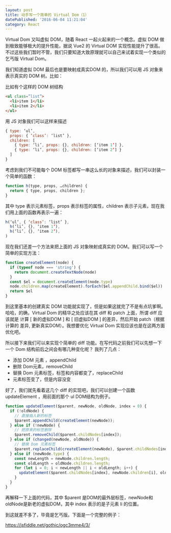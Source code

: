 ```yaml
---
layout: post
title: 动手写一个简单的 Virtual Dom（1）
datePublished: '2016-06-04 11:21:04'
category: React
---
```


Virtual Dom 又叫虚拟 DOM，随着 React 一起火起来的一个概念。虚拟 DOM 做到极致能够极大的提升性能，据说 Vue2 的 Virtual DOM 实现性能提升了很高。不过这些我们暂时不管，我们只要知道大致原理就可以自己来试着实现一个类似的乞丐版 Virtual Dom。

我们知道虚拟 DOM 最后也是要映射成真实DOM 的，所以我们可以用 JS 对象来表示真实的 DOM 树。比如：
 
比如有个这样的 DOM 树结构

```html
<ul class=”list”>
  <li>item 1</li>
  <li>item 2</li>
</ul>
```
用 JS 对象我们可以这样来描述

```js
{ type: ‘ul’, 
  props: { ‘class’: ‘list’ }, 
  children: [
    { type: ‘li’, props: {}, children: [‘item 1’] },
    { type: ‘li’, props: {}, children: [‘item 2’] }
  ] 
}
```

考虑到我们不可能每个 DOM 标签都写一串这么长的对象来描述，我们可以封装一个简单的函数：

```js
function h(type, props, …children) {
  return { type, props, children };
}
```
其中 type 表示元素标签，props 表示标签的属性，children 表示子元素，现在我们用上面的函数再表示一遍：

```js
h(‘ul’, { ‘class’: ‘list’ },
  h(‘li’, {}, ‘item 1’),
  h(‘li’, {}, ‘item 2’),
)
```
现在我们还差一个方法来把上面的 JS 对象映射成真实的 DOM。我们可以写一个简单的实现方法：

```js
function createElement(node) {
  if (typeof node === 'string') {
    return document.createTextNode(node)
  }
  const $el = document.createElement(node.type)
  node.children.map(createElement).forEach($el.appendChild.bind($el))
  return $el
}
```
到这里基本的创建真实 DOM 功能就实现了，但是如果这就完了不是有点坑爹啊。哈哈，的确，Virtual Dom 的精华之处应该在其 diff 和 patch 上面，所谓 diff 应该就是 计算 [ 新的虚拟DOM ] 和 [ 旧虚拟DOM ] 的差异，然后开始 patch（根据计算的 差异, 更新真实DOM）。我想要优化 Virtual Dom 实现应该也是在这两方面优化吧。

所以接下来我们可以来实现个简单的 diff 功能。在写代码之前我们可以先想一下一个 Dom 结构前后之间会有哪几种变化呢？
我列了几点：

-  添加 DOM 元素 ，appendChild
- 删除 Dom元素，removeChild
- 替换 Dom 元素标签，标签和内容都变了，replaceChild
- 元素标签变了，但是内容没变

好了，我们就先看着这几个 diff 的实现吧，我们可以创建一个函数 updateElement ，用前面的那个 ul DOM结构为例子。

```js
function updateElement($parent, newNode, oldNode, index = 0) {
  if (!oldNode) {
    // 直接插入新的标签
    $parent.appendChild(createElement(newNode));
  } else if (!newNode) {
    // 把原来的标签删除
    $parent.removeChild($parent.childNodes[index]);
  } else if (changed(newNode, oldNode)) {
    // 替换 Dom 元素标签
    $parent.replaceChild(createElement(newNode), $parent.childNodes[index]);
  } else if (newNode.type) {
    const newLength = newNode.children.length;
    const oldLength = oldNode.children.length;
    for (let i = 0; i < newLength || i < oldLength; i++) {
      updateElement($parent.childNodes[index], newNode.children[i], oldNode.children[i], i);
    }
  }
}

```

再解释一下上面的代码，其中 $parent 是DOM的最外层标签，newNode和oldNode是新老的虚拟DOM，其中 index 表示的是子元素 li 的位置。

到这就差不多了，毕竟是乞丐版。下面是一个完整的例子：

https://jsfiddle.net/gothic/ogc3mme4/3/